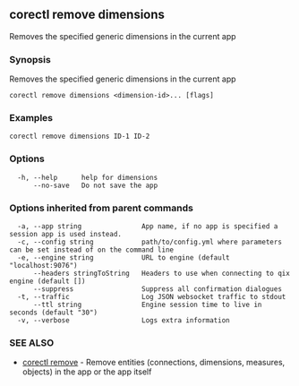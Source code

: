 ## corectl remove dimensions

Removes the specified generic dimensions in the current app

### Synopsis

Removes the specified generic dimensions in the current app

```
corectl remove dimensions <dimension-id>... [flags]
```

### Examples

```
corectl remove dimensions ID-1 ID-2
```

### Options

```
  -h, --help      help for dimensions
      --no-save   Do not save the app
```

### Options inherited from parent commands

```
  -a, --app string               App name, if no app is specified a session app is used instead.
  -c, --config string            path/to/config.yml where parameters can be set instead of on the command line
  -e, --engine string            URL to engine (default "localhost:9076")
      --headers stringToString   Headers to use when connecting to qix engine (default [])
      --suppress                 Suppress all confirmation dialogues
  -t, --traffic                  Log JSON websocket traffic to stdout
      --ttl string               Engine session time to live in seconds (default "30")
  -v, --verbose                  Logs extra information
```

### SEE ALSO

* [corectl remove](corectl_remove.md)	 - Remove entities (connections, dimensions, measures, objects) in the app or the app itself

